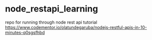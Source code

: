 # node_restapi_learning
repo for running through node rest api tutorial https://www.codementor.io/olatundegaruba/nodejs-restful-apis-in-10-minutes-q0sgsfhbd
